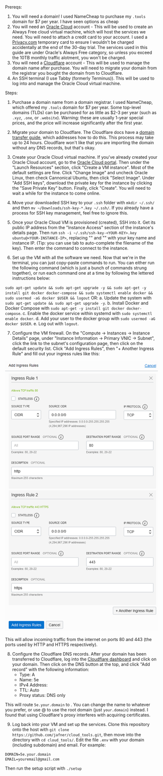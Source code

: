 Prereqs:

1. You will need a domain! I used NameCheap to purchase my `.tools` domain for $7 per year. I have seen options as cheap 
2. You will need an [Oracle Cloud](https://www.oracle.com/cloud/) account - This will be used to create an Always Free cloud virtual machine, which will host the services we need. You will need to attach a credit card to your account. I used a [Privacy.com](https://privacy.com/) temporary card to ensure I wouldn't be charged accidentally at the end of the 30-day trial. The services used in this guide are under Oracle's Always Free category, so unless you exceed the 10TB monthly traffic alotment, you won't be charged.
3. You will need a [Cloudflare](https://www.cloudflare.com/) account - This will be used to manage the domain name after purchase. You will need to migrate your domain from the registrar you bought the domain from to Cloudflare.  
4. An SSH terminal (I use Tabby (formerly Terminus)). This will be used to log into and manage the Oracle Cloud virtual machine.

Steps:

1. Purchase a domain name from a domain registrar. I used NameCheap, which offered my `.tools` domain for $7 per year. Some top-level domains (TLDs) can be purchased for as little as $2-3 per year (such as `.xyz`, `.one`, or `.website`). Warning: these are usually 1-year special prices, and the price will increase significantly after the first year. 

2. Migrate your domain to Cloudflare. The Cloudflare docs have a [domain transfer guide](https://developers.cloudflare.com/registrar/domain-transfers/transfer-to-cloudflare), which addresses how to do this. This process may take up to 24 hours. Cloudflare won't like that you are importing the domain without any DNS records, but that's okay.

3. Create your Oracle Cloud virtual machine. If you've already created your Oracle Cloud account, go to the [Oracle Cloud portal](https://cloud.oracle.com). Then under the "Launch Resources" section, click "Create a VM instance". Most of the default settings are fine. Click "Change Image" and uncheck Oracle Linux, then check Cannonical Ubuntu, then click "Select Image". Under "Add SSH keys", download the private key for the instance by clicking the "Save Private Key" button. Finally, click "Create". You will need to wait a while for the instance to come online. 

4. Move your downloaded SSH key to your `.ssh` folder with `mkdir ~/.ssh/` and then `mv ~/Downloads/ssh-key-*.key ~/.ssh/`. If you already have a process for SSH key management, feel free to ignore this.

5. Once your Oracle Cloud VM is provisioned (created), SSH into it. Get its public IP address from the "Instance Access" section of the instance's details page. Then run `ssh -i ~/.ssh/ssh-key-<YOUR-KEY>.key ubuntu@<YOUR-INSTANCE-IP>`, replacing "<YOUR-KEY>" and "<YOUR-INSTANCE-IP>" with your key name and instance IP. (Tip: you can use tab to auto-complete the filename of the key). Then enter the command to connect to the instance.

6. Set up the VM with all the software we need. Now that we're in the terminal, you can just copy-paste commands to run. You can either run the following command (which is just a bunch of commands strung together), or run each command one at a time by following the lettered instructions below:

`sudo apt-get update && sudo apt-get upgrade -y && sudo apt-get -y install git docker docker-compose && sudo systemctl enable docker && sudo usermod -aG docker $USER && logout` OR:
	a. Update the system with `sudo apt-get update && sudo apt-get upgrade -y`. 
	b. Install Docker and Docker Compose with `sudo apt-get -y install git docker docker-compose`.
	c. Enable the docker service within systemd with `sudo systemctl enable docker`.
	d. Add your user to the docker group with `sudo usermod -aG docker $USER`.
	e. Log out with `logout`.

7. Configure the VM firewall. On the "Compute -> Instances -> Instance Details" page, under "Instance Information -> Primary VNIC -> Subnet", click the link to the subnet's configuration page, then click on the default security list. Click "Add Ingress Rules", then "+ Another Ingress Rule" and fill out your ingress rules like this:

![ingress_rules.png](https://github.com/jafner/cloud_tools/blob/main/ingress_rules.png?raw=true)

This will allow incoming traffic from the internet on ports 80 and 443 (the ports used by HTTP and HTTPS respectively). 

8. Configure the Cloudflare DNS records. After your domain has been transferred to Cloudflare, log into the [Cloudflare dashboard](https://dash.cloudflare.com) and click on your domain. Then click on the DNS button at the top, and click "Add record" with the following information:
    * Type: A
    * Name: 5e
    * IPv4 Address: <YOUR-INSTANCE-IP>
    * TTL: Auto
    * Proxy status: DNS only

This will route `5e.your.domain` to <YOUR-INSTANCE-IP>. You can change the name to whatever you prefer, or use @ to use the root domain (just `your.domain`) instead. I found that using Cloudflare's proxy interferes with acquiring certificates.

9. Log back into your VM and set up the services. Clone this repository onto the host with `git clone https://github.com/jafner/cloud_tools.git`, then move into the directory with `cd cloud_tools/`. Edit the file `.env` with your domain (including subdomain) and email. For example:

```
DOMAIN=5e.your.domain
EMAIL=youremail@gmail.com
```

Then run the setup script with `./setup`